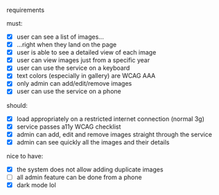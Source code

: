 requirements

must:

- [x] user can see a list of images...
- [x] ...right when they land on the page
- [x] user is able to see a detailed view of each image
- [x] user can view images just from a specific year
- [x] user can use the service on a keyboard
- [x] text colors (especially in gallery) are WCAG AAA
- [x] only admin can add/edit/remove images
- [x] user can use the service on a phone

should:

- [x] load appropriately on a restricted internet connection (normal 3g)
- [x] service passes a11y WCAG checklist
- [x] admin can add, edit and remove images straight through the service
- [x] admin can see quickly all the images and their details

nice to have:

- [x] the system does not allow adding duplicate images
- [ ] all admin feature can be done from a phone
- [x] dark mode lol
